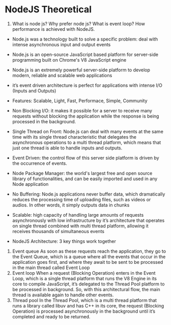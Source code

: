 # NodeJS Theoretical

1. What is node js? Why prefer node js? What is event loop? How performance is achieved with NodeJS.

- Node.js was a technology built to solve a specific problem: deal with intense asynchronous input and output events
- Node.js is an open-source JavaScript based platform for server-side programming built on Chrome's V8 JavaScript engine
- Node.js is an extremely powerful server-side platform to develop modern, reliable and scalable web applications
- it’s event driven architecture is perfect for applications with intense I/O (Inputs and Outputs)
- Features: Scalable, Light, Fast, Performace, Simple, Community
- Non Blocking I/O: it makes it possible for a server to receive many requests without blocking the application while the response is being processed in the background.
- Single Thread on Front: Node.js can deal with many events at the same time with its single thread characteristic that delegates the asynchronous operations to a multi thread platform, which means that just one thread is able to handle inputs and outputs.
- Event Driven: the control flow of this server side platform is driven by the occurrence of events.
- Node Package Manager: the world's largest free and open source library of functionalities, and can be easily imported and used in any Node application
- No Buffering: Node.js applications never buffer data, which dramatically reduces the processing time of uploading files, such as videos or audios. In other words, it simply outputs data in chunks
- Scalable: high capacity of handling large amounts of requests asynchronously with low infrastructure by it’s architecture that operates on single thread combined with multi thread platform, allowing it receives thousands of simultaneous events

- NodeJS Architecture: 3 key things work together
1. Event queue
As soon as these requests reach the application, they go to the Event Queue, which is a queue where all the events that occur in the application goes first, and where they await to be sent to be processed in the main thread called Event Loop
2. Event loop
When a request (Blocking Operation) enters in the Event Loop, which is a single thread platform that runs the V8 Engine in its core to compile JavaScript, it’s delegated to the Thread Pool platform to be processed in background. So, with this architectural flow, the main thread is available again to handle other events.
3. Thread pool
In the Thread Pool, which is a multi thread platform that runs a library called libuv and has C++ in its core, the request (Blocking Operation) is processed asynchronously in the background until it’s completed and ready to be returned.
